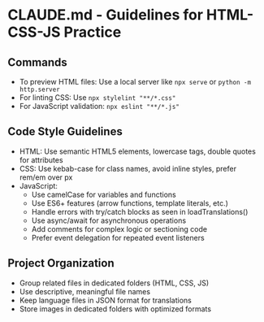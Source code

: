 # CLAUDE.md - Guidelines for HTML-CSS-JS Practice

## Commands
- To preview HTML files: Use a local server like `npx serve` or `python -m http.server`
- For linting CSS: Use `npx stylelint "**/*.css"`
- For JavaScript validation: `npx eslint "**/*.js"`

## Code Style Guidelines
- HTML: Use semantic HTML5 elements, lowercase tags, double quotes for attributes
- CSS: Use kebab-case for class names, avoid inline styles, prefer rem/em over px
- JavaScript: 
  - Use camelCase for variables and functions
  - Use ES6+ features (arrow functions, template literals, etc.)
  - Handle errors with try/catch blocks as seen in loadTranslations()
  - Use async/await for asynchronous operations
  - Add comments for complex logic or sectioning code
  - Prefer event delegation for repeated event listeners

## Project Organization
- Group related files in dedicated folders (HTML, CSS, JS)
- Use descriptive, meaningful file names
- Keep language files in JSON format for translations
- Store images in dedicated folders with optimized formats